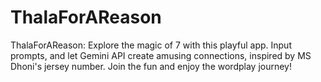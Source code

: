 # ThalaForAReason
ThalaForAReason: Explore the magic of 7 with this playful app. Input prompts, and let Gemini API create amusing connections, inspired by MS Dhoni's jersey number. Join the fun and enjoy the wordplay journey!
